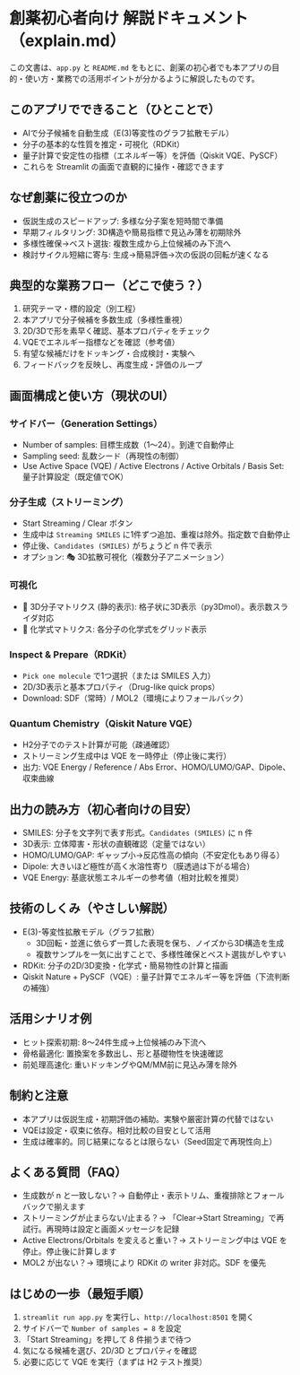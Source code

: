 # 創薬初心者向け 解説ドキュメント（explain.md）

この文書は、`app.py` と `README.md` をもとに、創薬の初心者でも本アプリの目的・使い方・業務での活用ポイントが分かるように解説したものです。

## このアプリでできること（ひとことで）
- AIで分子候補を自動生成（E(3)等変性のグラフ拡散モデル）
- 分子の基本的な性質を推定・可視化（RDKit）
- 量子計算で安定性の指標（エネルギー等）を評価（Qiskit VQE、PySCF）
- これらを Streamlit の画面で直観的に操作・確認できます

## なぜ創薬に役立つのか
- 仮説生成のスピードアップ: 多様な分子案を短時間で準備
- 早期フィルタリング: 3D構造や簡易指標で見込み薄を初期除外
- 多様性確保→ベスト選抜: 複数生成から上位候補のみ下流へ
- 検討サイクル短縮に寄与: 生成→簡易評価→次の仮説の回転が速くなる

## 典型的な業務フロー（どこで使う？）
1. 研究テーマ・標的設定（別工程）
2. 本アプリで分子候補を多数生成（多様性重視）
3. 2D/3Dで形を素早く確認、基本プロパティをチェック
4. VQEでエネルギー指標などを確認（参考値）
5. 有望な候補だけをドッキング・合成検討・実験へ
6. フィードバックを反映し、再度生成・評価のループ

## 画面構成と使い方（現状のUI）
### サイドバー（Generation Settings）
- Number of samples: 目標生成数（1〜24）。到達で自動停止
- Sampling seed: 乱数シード（再現性の制御）
- Use Active Space (VQE) / Active Electrons / Active Orbitals / Basis Set: 量子計算設定（既定値でOK）

### 分子生成（ストリーミング）
- Start Streaming / Clear ボタン
- 生成中は `Streaming SMILES` に1件ずつ追加、重複は除外。指定数で自動停止
- 停止後、`Candidates (SMILES)` がちょうど n 件で表示
- オプション: 🎭 3D拡散可視化（複数分子アニメーション）

### 可視化
- 🧪 3D分子マトリクス (静的表示): 格子状に3D表示（py3Dmol）。表示数スライダ対応
- 🧮 化学式マトリクス: 各分子の化学式をグリッド表示

### Inspect & Prepare（RDKit）
- `Pick one molecule` で1つ選択（または SMILES 入力）
- 2D/3D表示と基本プロパティ（Drug-like quick props）
- Download: SDF（常時）/ MOL2（環境によりフォールバック）

### Quantum Chemistry（Qiskit Nature VQE）
- H2分子でのテスト計算が可能（疎通確認）
- ストリーミング生成中は VQE を一時停止（停止後に実行）
- 出力: VQE Energy / Reference / Abs Error、HOMO/LUMO/GAP、Dipole、収束曲線

## 出力の読み方（初心者向けの目安）
- SMILES: 分子を文字列で表す形式。`Candidates (SMILES)` に n 件
- 3D表示: 立体障害・形状の直観確認（定量ではない）
- HOMO/LUMO/GAP: ギャップ小→反応性高の傾向（不安定化もあり得る）
- Dipole: 大きいほど極性が高く水溶性寄り（膜透過は下がる場合）
- VQE Energy: 基底状態エネルギーの参考値（相対比較を推奨）

## 技術のしくみ（やさしい解説）
- E(3)-等変性拡散モデル（グラフ拡散）
  - 3D回転・並進に依らず一貫した表現を保ち、ノイズから3D構造を生成
  - 複数サンプルを一気に出すことで、多様性確保とベスト選抜がしやすい
- RDKit: 分子の2D/3D変換・化学式・簡易物性の計算と描画
- Qiskit Nature + PySCF（VQE）: 量子計算でエネルギー等を評価（下流判断の補強）

## 活用シナリオ例
- ヒット探索初期: 8〜24件生成→上位候補のみ下流へ
- 骨格最適化: 置換案を多数出し、形と基礎物性を快速確認
- 前処理高速化: 重いドッキングやQM/MM前に見込み薄を除外

## 制約と注意
- 本アプリは仮説生成・初期評価の補助。実験や厳密計算の代替ではない
- VQEは設定・収束に依存。相対比較の目安として活用
- 生成は確率的。同じ結果になるとは限らない（Seed固定で再現性向上）

## よくある質問（FAQ）
- 生成数が n と一致しない？→ 自動停止・表示トリム、重複排除とフォールバックで揃えます
- ストリーミングが止まらない/止まる？→ 「Clear→Start Streaming」で再試行。再現時は設定と画面メッセージを記録
- Active Electrons/Orbitals を変えると重い？→ ストリーミング中は VQE を停止。停止後に計算します
- MOL2 が出ない？→ 環境により RDKit の writer 非対応。SDF を優先

## はじめの一歩（最短手順）
1. `streamlit run app.py` を実行し、`http://localhost:8501` を開く
2. サイドバーで `Number of samples = 8` を設定
3. 「Start Streaming」を押して 8 件揃うまで待つ
4. 気になる候補を選び、2D/3D とプロパティを確認
5. 必要に応じて VQE を実行（まずは H2 テスト推奨）
